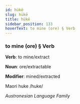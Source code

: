 ```yaml
---
id: hükë
slug: hükë
title: hükë
sidebar_position: 133
hoverText: to mine (ore) § Verb
---
```


### to mine (ore) § Verb

**Verb**: to mine/extract

**Noun**: ore/extractable

**Modifier**: mined/extracted

Maori huke /huke/

*Austronesian Language Family*